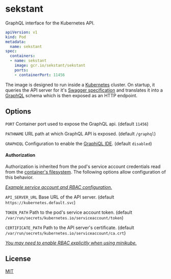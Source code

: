 # sekstant

<!--

TODO
- listen to changes to api spec (CRD)

 -->

GraphQL interface for the Kubernetes API.

```yaml
apiVersion: v1
kind: Pod
metadata:
  name: sekstant
spec:
  containers:
  - name: sekstant
    image: gcr.io/sekstant/sekstant
    ports:
    - containerPort: 11456
```

The image is designed to run inside a [Kubernetes](https://kubernetes.io/) cluster. On startup, it queries the API server for it's [Swagger specification](https://swagger.io/specification/) and translates it into a [GraphQL](https://graphql.org/) schema which is then exposed as an HTTP endpoint.

<!-- TODO non-hardcoded -->

## Options

`PORT` Container port used to expose the GraphQL api. (default `11456`)

`PATHNAME` URL path at which GraphQL API is exposed. (default `/graphql`)

`GRAPHIQL` Configuration to enable the [GraphiQL IDE](https://github.com/graphql/graphiql). (default `disabled`)

#### Authorization

Authorization is inherited from the pod's service account credentials read from the [container's filesystem](https://kubernetes.io/docs/tasks/access-application-cluster/access-cluster/#accessing-the-api-from-a-pod). The following options allow configuration of this behavior.

_[Example service account and RBAC configuration.](./example.yaml)_

`API_SERVER_URL` Base URL of the API server. (default `https://kubernetes.default.svc`)

`TOKEN_PATH` Path to the pod's service account token. (default `/var/run/secrets/kubernetes.io/serviceaccount/token`)

`CERTIFICATE_PATH` Path to the API server's certificate. (default `/var/run/secrets/kubernetes.io/serviceaccount/ca.crt`)

_[You may need to enable RBAC explicitly when using minikube.](https://gist.github.com/F21/08bfc2e3592bed1e931ec40b8d2ab6f5)_

## License

[MIT](./LICENSE)
